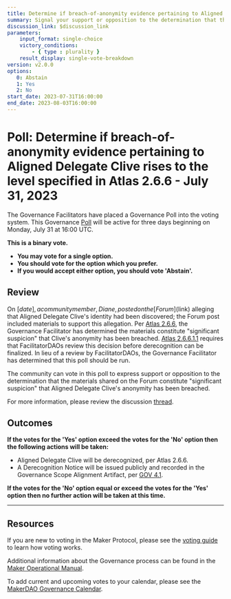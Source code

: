 ```yaml
---
title: Determine if breach-of-anonymity evidence pertaining to Aligned Delegate Clive rises to the level specified in Atlas 2.6.6 - July 31, 2023
summary: Signal your support or opposition to the determination that the breach-of-anonymity evidence pertaining to Aligned Delegate Clive rises to the level of "significant suspicion," as specified in Atlas 2.6.6.
discussion_link: $discussion_link
parameters:
    input_format: single-choice
    victory_conditions:
        - { type : plurality }
    result_display: single-vote-breakdown
version: v2.0.0
options:
   0: Abstain
   1: Yes
   2: No
start_date: 2023-07-31T16:00:00
end_date: 2023-08-03T16:00:00
---
```

# Poll: Determine if breach-of-anonymity evidence pertaining to Aligned Delegate Clive rises to the level specified in Atlas 2.6.6 - July 31, 2023

The Governance Facilitators have placed a Governance Poll into the voting system. This Governance [Poll](https://manual.makerdao.com/governance/governance-cycle/weekly-governance-cycle#weekly-governance-cycle-definitions-mip16c1) will be active for three days beginning on Monday, July 31 at 16:00 UTC.

**This is a binary vote.**

- **You may vote for a single option.**
- **You should vote for the option which you prefer.**
- **If you would accept either option, you should vote 'Abstain'.**

## Review

On [$date], a community member, Diane, posted on the [Forum]($link) alleging that Aligned Delegate Clive's identity had been discovered; the Forum post included materials to support this allegation. Per [Atlas 2.6.6](https://mips.makerdao.com/mips/details/MIP101#2-6-6-aligned-delegate-privacy), the Governance Facilitator has determined the materials constitute "significant suspicion" that Clive's anonymity has been breached. [Atlas 2.6.6.1.1](https://mips.makerdao.com/mips/details/MIP101#2-6-6-1-1) requires that FacilitatorDAOs review this decision before derecognition can be finalized. In lieu of a review by FacilitatorDAOs, the Governance Facilitator has determined that this poll should be run. 

The community can vote in this poll to express support or opposition to the determination that the materials shared on the Forum constitute "significant suspicion" that Aligned Delegate Clive's anonymity has been breached.

For more information, please review the discussion [thread]($discussion_link).

## Outcomes

**If the votes for the 'Yes' option exceed the votes for the 'No' option then the following actions will be taken:**

* Aligned Delegate Clive will be derecognized, per Atlas 2.6.6.
* A Derecognition Notice will be issued publicly and recorded in the Governance Scope Alignment Artifact, per [GOV 4.1](https://mips.makerdao.com/mips/details/MIP113#4-1-alignment-conserver-derecognition).

**If the votes for the 'No' option equal or exceed the votes for the 'Yes' option then no further action will be taken at this time.**

---

## Resources

If you are new to voting in the Maker Protocol, please see the [voting guide](https://manual.makerdao.com/governance/voting-in-makerdao/on-chain-governance) to learn how voting works.

Additional information about the Governance process can be found in the [Maker Operational Manual](https://manual.makerdao.com).

To add current and upcoming votes to your calendar, please see the [MakerDAO Governance Calendar](https://manual.makerdao.com/makerdao/calendars/governance-calendar).
